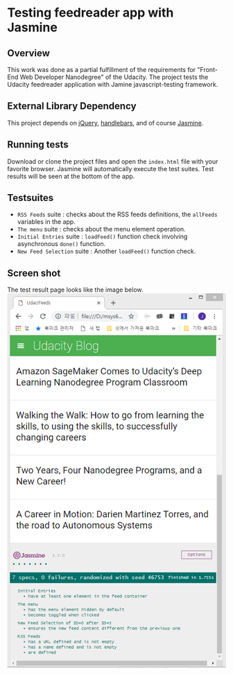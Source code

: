 # Testing feedreader app with Jasmine

[shot]: ./images/shot.png

## Overview

This work was done as a partial fulfillment of the requirements for "Front-End Web Developer Nanodegree" of the Udacity. The project tests the Udacity feedreader application with Jamine javascript-testing framework.

## External Library Dependency
This project depends on [jQuery](https://jquery.com/), [handlebars](https://handlebarsjs.com/), and of course [Jasmine](http://jasmine.github.io/).

## Running tests
Download or clone the project files and open the `index.html` file with your favorite browser.
Jasmine will automatically execute the test suites. Test results will be seen at the bottom of the app.

## Testsuites
- `RSS Feeds` suite : checks about the RSS feeds definitions, the `allFeeds` variables in the app.
- `The menu` suite : checks about the menu element operation.
- `Initial Entries` suite : `loadFeed()` function check involving asynchronous `done()` function.
- `New Feed Selection` suite : Another `loadFeed()` function check.

## Screen shot
The test result page looks like the image below.
![screen shot][shot]
